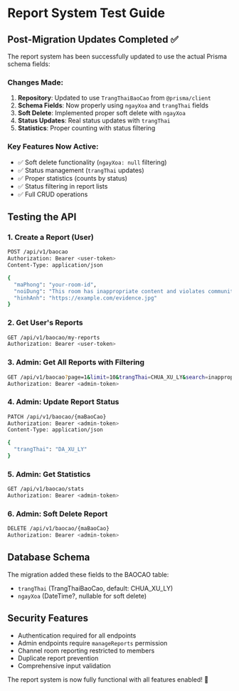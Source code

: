 # Report System Test Guide

## Post-Migration Updates Completed ✅

The report system has been successfully updated to use the actual Prisma schema fields:

### Changes Made:
1. **Repository**: Updated to use `TrangThaiBaoCao` from `@prisma/client`
2. **Schema Fields**: Now properly using `ngayXoa` and `trangThai` fields
3. **Soft Delete**: Implemented proper soft delete with `ngayXoa`
4. **Status Updates**: Real status updates with `trangThai`
5. **Statistics**: Proper counting with status filtering

### Key Features Now Active:
- ✅ Soft delete functionality (`ngayXoa: null` filtering)
- ✅ Status management (`trangThai` updates)
- ✅ Proper statistics (counts by status)
- ✅ Status filtering in report lists
- ✅ Full CRUD operations

## Testing the API

### 1. Create a Report (User)
```bash
POST /api/v1/baocao
Authorization: Bearer <user-token>
Content-Type: application/json

{
  "maPhong": "your-room-id",
  "noiDung": "This room has inappropriate content and violates community guidelines.",
  "hinhAnh": "https://example.com/evidence.jpg"
}
```

### 2. Get User's Reports
```bash
GET /api/v1/baocao/my-reports
Authorization: Bearer <user-token>
```

### 3. Admin: Get All Reports with Filtering
```bash
GET /api/v1/baocao?page=1&limit=10&trangThai=CHUA_XU_LY&search=inappropriate
Authorization: Bearer <admin-token>
```

### 4. Admin: Update Report Status
```bash
PATCH /api/v1/baocao/{maBaoCao}
Authorization: Bearer <admin-token>
Content-Type: application/json

{
  "trangThai": "DA_XU_LY"
}
```

### 5. Admin: Get Statistics
```bash
GET /api/v1/baocao/stats
Authorization: Bearer <admin-token>
```

### 6. Admin: Soft Delete Report
```bash
DELETE /api/v1/baocao/{maBaoCao}
Authorization: Bearer <admin-token>
```

## Database Schema
The migration added these fields to the BAOCAO table:
- `trangThai` (TrangThaiBaoCao, default: CHUA_XU_LY)
- `ngayXoa` (DateTime?, nullable for soft delete)

## Security Features
- Authentication required for all endpoints
- Admin endpoints require `manageReports` permission
- Channel room reporting restricted to members
- Duplicate report prevention
- Comprehensive input validation

The report system is now fully functional with all features enabled! 🎉

